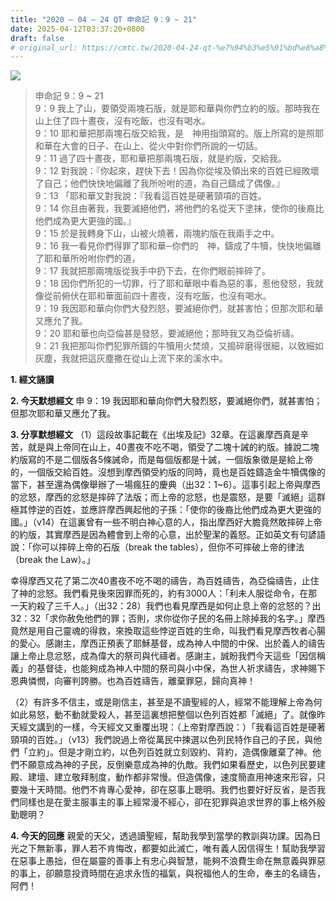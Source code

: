 ```yaml
---
title: "2020 – 04 – 24 QT 申命記 9：9 ~ 21"
date: 2025-04-12T03:37:20+0800
draft: false
# original_url: https://cmtc.tw/2020-04-24-qt-%e7%94%b3%e5%91%bd%e8%a8%98-9%ef%bc%9a9-21
---
```


![](/images/qt.jpg)
> 申命記 9：9 ~ 21  
> 9：9 我上了山，要領受兩塊石版，就是耶和華與你們立約的版。那時我在山上住了四十晝夜，沒有吃飯，也沒有喝水。  
> 9：10 耶和華把那兩塊石版交給我，是　神用指頭寫的。版上所寫的是照耶和華在大會的日子、在山上、從火中對你們所說的一切話。  
> 9：11 過了四十晝夜，耶和華把那兩塊石版，就是約版，交給我。  
> 9：12 對我說：『你起來，趕快下去！因為你從埃及領出來的百姓已經敗壞了自己；他們快快地偏離了我所吩咐的道，為自己鑄成了偶像。』  
> 9：13 「耶和華又對我說：『我看這百姓是硬著頸項的百姓。  
> 9：14 你且由著我，我要滅絕他們，將他們的名從天下塗抹，使你的後裔比他們成為更大更強的國。』  
> 9：15 於是我轉身下山，山被火燒著，兩塊約版在我兩手之中。  
> 9：16 我一看見你們得罪了耶和華─你們的　神，鑄成了牛犢，快快地偏離了耶和華所吩咐你們的道，  
> 9：17 我就把那兩塊版從我手中扔下去，在你們眼前摔碎了。  
> 9：18 因你們所犯的一切罪，行了耶和華眼中看為惡的事，惹他發怒，我就像從前俯伏在耶和華面前四十晝夜，沒有吃飯，也沒有喝水。  
> 9：19 我因耶和華向你們大發烈怒，要滅絕你們，就甚害怕；但那次耶和華又應允了我。  
> 9：20 耶和華也向亞倫甚是發怒，要滅絕他；那時我又為亞倫祈禱。  
> 9：21 我把那叫你們犯罪所鑄的牛犢用火焚燒，又搗碎磨得很細，以致細如灰塵，我就把這灰塵撒在從山上流下來的溪水中。

**1. 經文誦讀**

**2.  今天默想經文**
申 9：19 我因耶和華向你們大發烈怒，要滅絕你們，就甚害怕；但那次耶和華又應允了我。

**3. 分享默想經文**
（1）這段故事記載在《出埃及記》32章。在這裏摩西真是辛苦，就是與上帝同在山上，40晝夜不吃不喝，領受了二塊十誡的約版。據說二塊約版寫的不是二個版各5條誡命，而是每個版都是十誡，一個版象徵是是給上帝的，一個版交給百姓。沒想到摩西領受約版的同時，竟也是百姓鑄造金牛犢偶像的當下，甚至還為偶像舉辦了一場瘋狂的慶典（出32：1\~6）。這事引起上帝與摩西的忿怒，摩西的忿怒是摔碎了法版；而上帝的忿怒，也是震怒，是要「滅絕」這群極其悖逆的百姓，並應許摩西興起他的子孫：「使你的後裔比他們成為更大更強的國。」（v14）在這裏曾有一些不明白神心意的人，指出摩西好大膽竟然敢摔碎上帝的約版，其實摩西是因為體會到上帝的心意，出於聖潔的義怒。正如英文有句諺語說：「你可以摔碎上帝的石版（break the tables），但你不可摔破上帝的律法（break the Law）。」

幸得摩西又花了第二次40晝夜不吃不喝的禱告，為百姓禱告，為亞倫禱告，止住了神的忿怒。我們看見後來因罪而死的，約有3000人：「利未人服從命令，在那一天約殺了三千人。」（出32：28）我們也看見摩西是如何止息上帝的忿怒的？出32：32「求你赦免他們的罪；否則，求你從你子民的名冊上除掉我的名字。」摩西竟然是用自己靈魂的得救，來換取這些悖逆百姓的生命，叫我們看見摩西牧者心腸的愛心。感謝主，摩西正預表了耶穌基督，成為神人中間的中保、出於義人的禱告讓上帝止息忿怒，成為偉大的祭司與代禱者。感謝主，誠盼我們今天這些「因信稱義」的基督徒，也能夠成為神人中間的祭司與小中保，為世人祈求禱告，求神賜下恩典憐憫，向審判誇勝。也為百姓禱告，離棄罪惡，歸向真神！

（2）有許多不信主，或是剛信主，甚至是不讀聖經的人，經常不能理解上帝為何如此易怒，動不動就愛殺人，甚至這裏想把整個以色列百姓都「滅絕」了。就像昨天經文講到的一樣，今天經文又重覆出現：（上帝對摩西說：）「我看這百姓是硬著頸項的百姓。」（v13）我們說過上帝從萬民中揀選以色列民特作自己的子民，與他們「立約」。但是才剛立約，以色列百姓就立刻毀約、背約，造偶像離棄了神。他們不願意成為神的子民，反倒樂意成為神的仇敵。我們如果看歷史，以色列民要建殿、建壇、建立敬拜制度，動作都非常慢。但造偶像，速度簡直用神速來形容，只要幾十天時間。他們不肯專心愛神，卻在惡事上聰明。我們也要好好反省，是否我們同樣也是在愛主服事主的事上經常漫不經心，卻在犯罪與追求世界的事上格外殷勤聰明？

**4. 今天的回應**
親愛的天父，透過讀聖經，幫助我學到當學的教訓與功課。因為日光之下無新事，罪人若不肯悔改，都要如此滅亡，唯有義人因信得生！幫助我學習在惡事上愚拙，但在屬靈的善事上有忠心與智慧，能夠不浪費生命在無意義與罪惡的事上，卻願意投資時間在追求永恆的福氣，與祝福他人的生命，奉主的名禱告，阿們！
